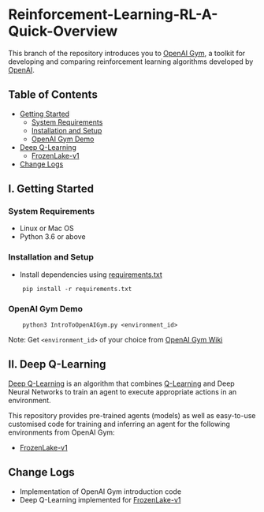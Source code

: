 # Reinforcement-Learning-RL-A-Quick-Overview

This branch of the repository introduces you to [OpenAI Gym](https://gym.openai.com/), a toolkit for developing and comparing reinforcement learning algorithms developed by [OpenAI](https://openai.com/).

## Table of Contents
* [Getting Started](#i-getting-started)
  * [System Requirements](#system-requirements)
  * [Installation and Setup](#installation-and-setup)
  * [OpenAI Gym Demo](#openai-gym-demo)
* [Deep Q-Learning](#ii-deep-q-learning)
  * [FrozenLake-v1](https://github.com/kakadeniranjan1999/Reinforcement-Learning-With-OpenAI-Gym/tree/FrozenLakeDQN)
* [Change Logs](#change-logs)


## I. Getting Started

### System Requirements
* Linux or Mac OS
* Python 3.6 or above

### Installation and Setup
* Install dependencies using [requirements.txt](requirements.txt)
```
    pip install -r requirements.txt
```

### OpenAI Gym Demo
```
    python3 IntroToOpenAIGym.py <environment_id>
```
Note: Get ```<environment_id>``` of your choice from [OpenAI Gym Wiki](https://github.com/openai/gym/wiki/Table-of-environments)

## II. Deep Q-Learning
[Deep Q-Learning](https://www.freecodecamp.org/news/an-introduction-to-deep-q-learning-lets-play-doom-54d02d8017d8/) is an algorithm that combines [Q-Learning](https://www.freecodecamp.org/news/diving-deeper-into-reinforcement-learning-with-q-learning-c18d0db58efe/) and Deep Neural Networks to train an agent to execute appropriate actions in an environment.

This repository provides pre-trained agents (models) as well as easy-to-use customised code for training and inferring an agent for the following environments from OpenAI Gym:
* [FrozenLake-v1](https://github.com/kakadeniranjan1999/Reinforcement-Learning-With-OpenAI-Gym/tree/FrozenLakeDQN)

## Change Logs
* Implementation of OpenAI Gym introduction code
* Deep Q-Learning implemented for [FrozenLake-v1](https://github.com/kakadeniranjan1999/Reinforcement-Learning-With-OpenAI-Gym/tree/FrozenLakeDQN)
